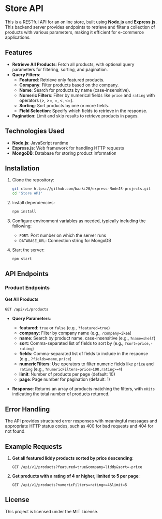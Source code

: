 # Store API

This is a RESTful API for an online store, built using **Node.js** and **Express.js**. This backend server provides endpoints to retrieve and filter a collection of products with various parameters, making it efficient for e-commerce applications.

## Features

- **Retrieve All Products**: Fetch all products, with optional query parameters for filtering, sorting, and pagination.
- **Query Filters**:
  - **Featured**: Retrieve only featured products.
  - **Company**: Filter products based on the company.
  - **Name**: Search for products by name (case-insensitive).
  - **Numeric Filters**: Filter by numerical fields like `price` and `rating` with operators (>, >=, =, <, <=).
  - **Sorting**: Sort products by one or more fields.
  - **Field Selection**: Specify which fields to retrieve in the response.
- **Pagination**: Limit and skip results to retrieve products in pages.

## Technologies Used

- **Node.js**: JavaScript runtime
- **Express.js**: Web framework for handling HTTP requests
- **MongoDB**: Database for storing product information

## Installation

1. Clone the repository:

   ```bash
   git clone https://github.com/baaki20/express-NodeJS-projects.git
   cd 'Store API'
   ```

2. Install dependencies:

   ```bash
   npm install
   ```

3. Configure environment variables as needed, typically including the following:

   - `PORT`: Port number on which the server runs
   - `DATABASE_URL`: Connection string for MongoDB

4. Start the server:

   ```bash
   npm start
   ```

## API Endpoints

### Product Endpoints

#### Get All Products

   ```http
   GET /api/v1/products
   ```

- **Query Parameters**:
  - **featured**: `true` or `false` (e.g., `?featured=true`)
  - **company**: Filter by company name (e.g., `?company=ikea`)
  - **name**: Search by product name, case-insensitive (e.g., `?name=shelf`)
  - **sort**: Comma-separated list of fields to sort by (e.g., `?sort=price,-rating`)
  - **fields**: Comma-separated list of fields to include in the response (e.g., `?fields=name,price`)
  - **numericFilters**: Use operators to filter numeric fields like `price` and `rating` (e.g., `?numericFilters=price>100,rating>=4`)
  - **limit**: Number of products per page (default: 10)
  - **page**: Page number for pagination (default: 1)

- **Response**: Returns an array of products matching the filters, with `nHits` indicating the total number of products returned.

## Error Handling

The API provides structured error responses with meaningful messages and appropriate HTTP status codes, such as 400 for bad requests and 404 for not found.

## Example Requests

1. **Get all featured liddy products sorted by price descending**:

   ```http
   GET /api/v1/products?featured=true&company=liddy&sort=-price
   ```

2. **Get products with a rating of 4 or higher, limited to 5 per page**:

   ```http
   GET /api/v1/products?numericFilters=rating>=4&limit=5
   ```

## License

This project is licensed under the MIT License.